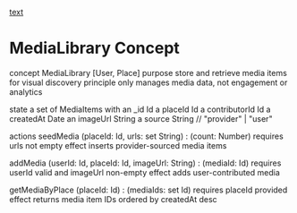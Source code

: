 
[text](../../../context/design/concepts/MediaLibrary/MediaLibrary.md/steps/_.e11c2373.md)

# MediaLibrary Concept

concept MediaLibrary [User, Place]
purpose store and retrieve media items for visual discovery
principle only manages media data, not engagement or analytics

state
  a set of MediaItems with
    an _id Id
    a placeId Id
    a contributorId Id
    a createdAt Date
    an imageUrl String
    a source String // "provider" | "user"

actions
  seedMedia (placeId: Id, urls: set String) : (count: Number)
    requires urls not empty
    effect inserts provider-sourced media items

  addMedia (userId: Id, placeId: Id, imageUrl: String) : (mediaId: Id)
    requires userId valid and imageUrl non-empty
    effect adds user-contributed media

  getMediaByPlace (placeId: Id) : (mediaIds: set Id)
    requires placeId provided
    effect returns media item IDs ordered by createdAt desc